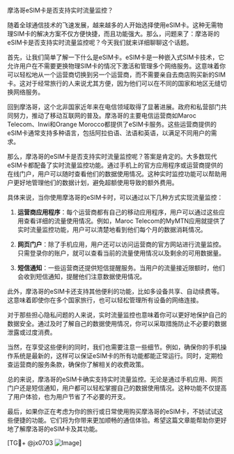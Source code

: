 摩洛哥eSIM卡是否支持实时流量监控？

随着全球通信技术的飞速发展，越来越多的人开始选择使用eSIM卡。这种无需物理SIM卡的解决方案不仅方便快捷，而且功能强大。那么，问题来了：摩洛哥的eSIM卡是否支持实时流量监控呢？今天我们就来详细聊聊这个话题。

首先，让我们简单了解一下什么是eSIM卡。eSIM卡是一种嵌入式SIM卡技术，它允许用户在不需要更换物理SIM卡的情况下激活和管理多个网络服务。这意味着你可以轻松地从一个运营商切换到另一个运营商，而不需要亲自去商店购买新的SIM卡。这对于经常旅行的人来说尤其方便，因为他们可以在不同的国家和地区无缝切换网络服务。

回到摩洛哥，这个北非国家近年来在电信领域取得了显著进展。政府和私营部门共同努力，推动了移动互联网的普及。摩洛哥的主要电信运营商如Maroc Telecom、Inwi和Orange Morocco都提供了eSIM卡服务。这些运营商提供的eSIM卡通常支持多种语言，包括阿拉伯语、法语和英语，以满足不同用户的需求。

那么，摩洛哥的eSIM卡是否支持实时流量监控呢？答案是肯定的。大多数现代eSIM卡都配备了实时流量监控功能。通过手机上的官方应用程序或运营商提供的在线门户，用户可以随时查看他们的数据使用情况。这种实时监控功能可以帮助用户更好地管理他们的数据计划，避免超额使用导致的额外费用。

具体来说，当你使用摩洛哥的eSIM卡时，可以通过以下几种方式实现流量监控：

1. **运营商应用程序**：每个运营商都有自己的移动应用程序，用户可以通过这些应用查看详细的流量使用情况。例如，Maroc Telecom的MyMTN应用就提供了实时流量监控功能，用户可以清楚地看到他们每个月的数据消耗情况。

2. **网页门户**：除了手机应用，用户还可以访问运营商的官方网站进行流量监控。只需登录你的账户，就可以查看当前的流量使用情况以及剩余的可用数据量。

3. **短信通知**：一些运营商还提供短信提醒服务。当用户的流量接近限额时，他们会收到短信通知，提醒他们注意数据使用情况。

此外，摩洛哥的eSIM卡还支持其他便利的功能，比如多设备共享、自动续费等。这意味着即使你在多个国家旅行，也可以轻松管理所有设备的网络连接。

对于那些担心隐私问题的人来说，实时流量监控也意味着你可以更好地保护自己的数据安全。通过及时了解自己的数据使用情况，你可以采取措施防止不必要的数据泄露或过度消费。

当然，在享受这些便利的同时，我们也需要注意一些细节。例如，确保你的手机操作系统是最新的，这样可以保证eSIM卡的所有功能都能正常运行。同时，定期检查运营商的服务条款，确保你了解相关的收费政策。

总的来说，摩洛哥的eSIM卡确实支持实时流量监控。无论是通过手机应用、网页门户还是短信通知，用户都可以轻松掌握自己的数据使用情况。这种功能不仅提高了用户体验，也为用户节省了不必要的开支。

最后，如果你正在考虑为你的旅行或日常使用购买摩洛哥的eSIM卡，不妨试试这些便捷的功能。它们将为你带来更加顺畅的通信体验。希望这篇文章能帮助你更好地了解摩洛哥的eSIM卡及其功能。

[TG💪+ @jx0703 ![Image](https://github.com/user-attachments/assets/dbca1d08-cadb-493c-b0ec-ad6f7a83f270)]